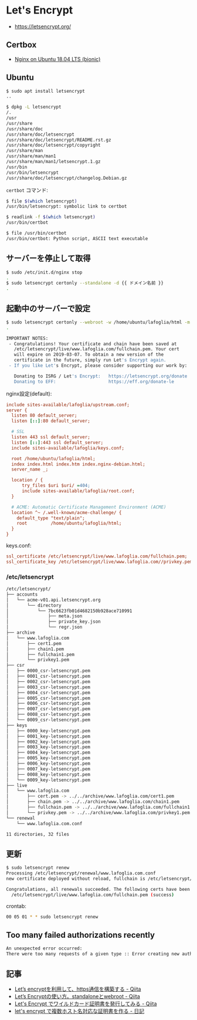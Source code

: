 # Let's Encrypt

- https://letsencrypt.org/

## Certbox

- [Nginx on Ubuntu 18.04 LTS (bionic)](https://certbot.eff.org/lets-encrypt/ubuntubionic-nginx)

## Ubuntu

~~~bash
$ sudo apt install letsencrypt
..
~~~

~~~bash
$ dpkg -L letsencrypt
/.
/usr
/usr/share
/usr/share/doc
/usr/share/doc/letsencrypt
/usr/share/doc/letsencrypt/README.rst.gz
/usr/share/doc/letsencrypt/copyright
/usr/share/man
/usr/share/man/man1
/usr/share/man/man1/letsencrypt.1.gz
/usr/bin
/usr/bin/letsencrypt
/usr/share/doc/letsencrypt/changelog.Debian.gz
~~~

`certbot` コマンド:

~~~bash
$ file $(which letsencrypt)
/usr/bin/letsencrypt: symbolic link to certbot

$ readlink -f $(which letsencrypt)
/usr/bin/certbot

$ file /usr/bin/certbot
/usr/bin/certbot: Python script, ASCII text executable
~~~

## サーバーを停止して取得

~~~bash
$ sudo /etc/init.d/nginx stop
.
$ sudo letsencrypt certonly --standalone -d {{ ドメイン名前 }}
.
~~~

## 起動中のサーバーで設定

~~~bash
$ sudo letsencrypt certonly --webroot -w /home/ubuntu/lafoglia/html -m supervisor@lafoglia.com -d www.lafoglia.com -d lafoglia.com
.

IMPORTANT NOTES:
 - Congratulations! Your certificate and chain have been saved at
   /etc/letsencrypt/live/www.lafoglia.com/fullchain.pem. Your cert
   will expire on 2019-03-07. To obtain a new version of the
   certificate in the future, simply run Let's Encrypt again.
 - If you like Let's Encrypt, please consider supporting our work by:

   Donating to ISRG / Let's Encrypt:   https://letsencrypt.org/donate
   Donating to EFF:                    https://eff.org/donate-le
~~~

nginx設定(default):

~~~ini
include sites-available/lafoglia/upstream.conf;
server {
  listen 80 default_server;
  listen [::]:80 default_server;

  # SSL
  listen 443 ssl default_server;
  listen [::]:443 ssl default_server;
  include sites-available/lafoglia/keys.conf;

  root /home/ubuntu/lafoglia/html;
  index index.html index.htm index.nginx-debian.html;
  server_name _;

  location / {
      try_files $uri $uri/ =404;
      include sites-available/lafoglia/root.conf;
  }

  # ACME: Automatic Certificate Management Environment (ACME)
  location ^~ /.well-known/acme-challenge/ {
    default_type "text/plain";
    root         /home/ubuntu/lafoglia/html;
  }
}
~~~

keys.conf:

~~~ini
ssl_certificate /etc/letsencrypt/live/www.lafoglia.com/fullchain.pem;
ssl_certificate_key /etc/letsencrypt/live/www.lafoglia.com//privkey.pem;
~~~

### /etc/letsencrypt

~~~bash
/etc/letsencrypt/
├── accounts
│   └── acme-v01.api.letsencrypt.org
│       └── directory
│           └── 7bc6623fb01d4682150b928ace710991
│               ├── meta.json
│               ├── private_key.json
│               └── regr.json
├── archive
│   └── www.lafoglia.com
│       ├── cert1.pem
│       ├── chain1.pem
│       ├── fullchain1.pem
│       └── privkey1.pem
├── csr
│   ├── 0000_csr-letsencrypt.pem
│   ├── 0001_csr-letsencrypt.pem
│   ├── 0002_csr-letsencrypt.pem
│   ├── 0003_csr-letsencrypt.pem
│   ├── 0004_csr-letsencrypt.pem
│   ├── 0005_csr-letsencrypt.pem
│   ├── 0006_csr-letsencrypt.pem
│   ├── 0007_csr-letsencrypt.pem
│   ├── 0008_csr-letsencrypt.pem
│   └── 0009_csr-letsencrypt.pem
├── keys
│   ├── 0000_key-letsencrypt.pem
│   ├── 0001_key-letsencrypt.pem
│   ├── 0002_key-letsencrypt.pem
│   ├── 0003_key-letsencrypt.pem
│   ├── 0004_key-letsencrypt.pem
│   ├── 0005_key-letsencrypt.pem
│   ├── 0006_key-letsencrypt.pem
│   ├── 0007_key-letsencrypt.pem
│   ├── 0008_key-letsencrypt.pem
│   └── 0009_key-letsencrypt.pem
├── live
│   └── www.lafoglia.com
│       ├── cert.pem -> ../../archive/www.lafoglia.com/cert1.pem
│       ├── chain.pem -> ../../archive/www.lafoglia.com/chain1.pem
│       ├── fullchain.pem -> ../../archive/www.lafoglia.com/fullchain1.pem
│       └── privkey.pem -> ../../archive/www.lafoglia.com/privkey1.pem
└── renewal
    └── www.lafoglia.com.conf

11 directories, 32 files
~~~

## 更新

~~~bash
$ sudo letsencrypt renew
Processing /etc/letsencrypt/renewal/www.lafoglia.com.conf
new certificate deployed without reload, fullchain is /etc/letsencrypt/live/www.lafoglia.com/fullchain.pem

Congratulations, all renewals succeeded. The following certs have been renewed:
  /etc/letsencrypt/live/www.lafoglia.com/fullchain.pem (success)
~~~

crontab:

~~~bash
00 05 01 * * sudo letsencrypt renew
~~~

## Too many failed authorizations recently

~~~bash
An unexpected error occurred:
There were too many requests of a given type :: Error creating new authz :: Too many failed authorizations recently.
~~~

## 記事

- [Let’s encryptを利用して、https通信を構築する - Qiita](https://qiita.com/kouji555/items/4dbccc6aad32278e2cc6)
- [Let’s Encryptの使い方。standaloneとwebroot - Qiita](https://qiita.com/f_uto/items/4178a9fdd657b78672ea)
- [Let's Encrypt でワイルドカード証明書を発行してみる - Qiita](https://qiita.com/noumia/items/64d8bb59e35151fc4fd6)
- [let's encrypt で複数ホスト名対応な証明書を作る - 日記](https://tnamao.hatenablog.com/entry/2016/08/21/173521)
